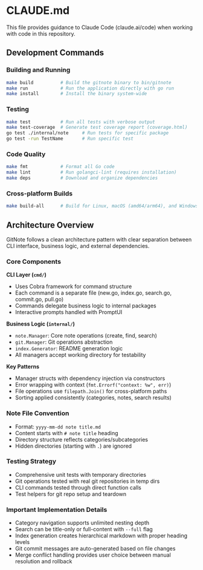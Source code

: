 # CLAUDE.md

This file provides guidance to Claude Code (claude.ai/code) when working with code in this repository.

## Development Commands

### Building and Running
```bash
make build          # Build the gitnote binary to bin/gitnote
make run            # Run the application directly with go run
make install        # Install the binary system-wide
```

### Testing
```bash
make test           # Run all tests with verbose output
make test-coverage  # Generate test coverage report (coverage.html)
go test ./internal/note     # Run tests for specific package
go test -run TestName       # Run specific test
```

### Code Quality
```bash
make fmt            # Format all Go code
make lint           # Run golangci-lint (requires installation)
make deps           # Download and organize dependencies
```

### Cross-platform Builds
```bash
make build-all      # Build for Linux, macOS (amd64/arm64), and Windows
```

## Architecture Overview

GitNote follows a clean architecture pattern with clear separation between CLI interface, business logic, and external dependencies.

### Core Components

**CLI Layer (`cmd/`)**
- Uses Cobra framework for command structure
- Each command is a separate file (new.go, index.go, search.go, commit.go, pull.go)
- Commands delegate business logic to internal packages
- Interactive prompts handled with PromptUI

**Business Logic (`internal/`)**
- `note.Manager`: Core note operations (create, find, search)
- `git.Manager`: Git operations abstraction
- `index.Generator`: README generation logic
- All managers accept working directory for testability

**Key Patterns**
- Manager structs with dependency injection via constructors
- Error wrapping with context (`fmt.Errorf("context: %w", err)`)
- File operations use `filepath.Join()` for cross-platform paths
- Sorting applied consistently (categories, notes, search results)

### Note File Convention
- Format: `yyyy-mm-dd note title.md`
- Content starts with `# note title` heading
- Directory structure reflects categories/subcategories
- Hidden directories (starting with `.`) are ignored

### Testing Strategy
- Comprehensive unit tests with temporary directories
- Git operations tested with real git repositories in temp dirs
- CLI commands tested through direct function calls
- Test helpers for git repo setup and teardown

### Important Implementation Details
- Category navigation supports unlimited nesting depth
- Search can be title-only or full-content with `--full` flag
- Index generation creates hierarchical markdown with proper heading levels
- Git commit messages are auto-generated based on file changes
- Merge conflict handling provides user choice between manual resolution and rollback